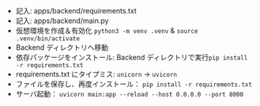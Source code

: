 - 記入: apps/backend/requirements.txt
- 記入: apps/backend/main.py
- 仮想環境を作成＆有効化 `python3 -m venv .venv` & `source .venv/bin/activate`
- Backend ディレクトリへ移動
- 依存パッケージをインストール: Backend ディレクトリで実行`pip install -r requirements.txt`
- requirements.txt にタイプミス: `unicorn` → `uvicorn`
- ファイルを保存し、再度インストール： `pip install -r requirements.txt`
- サーバ起動： `uvicorn main:app --reload --host 0.0.0.0 --port 8000`

